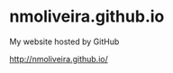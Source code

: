 nmoliveira.github.io
====================

My website hosted by GitHub

http://nmoliveira.github.io/
